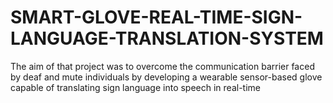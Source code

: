 # SMART-GLOVE-REAL-TIME-SIGN-LANGUAGE-TRANSLATION-SYSTEM
The aim of that project was to overcome the communication barrier faced by deaf and mute individuals by developing a wearable sensor-based glove capable of translating sign language into speech in real-time

